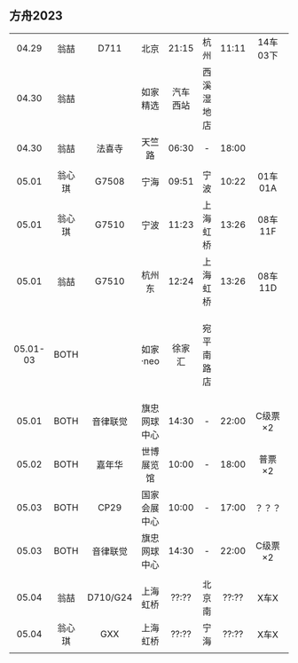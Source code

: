 ## 方舟2023

|        |        |          |              |        |          |       |          |      |        |
| :----: | :----: | :------: | :----------: | :----: | :------: | :---: | :------: | :--: | :----: |
| 04.29  |  翁喆  |   D711   |     北京     | 21:15  |   杭州   | 11:11 | 14车03下 |  710 |        |
| 04.30  |  翁喆  |          |   如家精选   |汽车西站|西溪湿地店|       |          |  580 | 法喜寺1h20min<br>火车站45min |
| 04.30  |  翁喆  |  法喜寺  |    天竺路    | 06:30  |    -     | 18:00 |          |   10 | 待预约 |
|        |        |          |              |        |          |       |          |      |        |
| 05.01  | 翁心琪 |   G7508  |     宁海     | 09:51  |   宁波   | 10:22 | 01车01A  |   80 |        |
| 05.01  | 翁心琪 |   G7510  |     宁波     | 11:23  | 上海虹桥 | 13:26 | 08车11F  |  150 |        |
| 05.01  |  翁喆  |   G7510  |    杭州东    | 12:24  | 上海虹桥 | 13:26 | 08车11D  |  150 |        |
|        |        |          |              |        |          |       |          |      |        |
|05.01-03|  BOTH  |          |   如家·neo   | 徐家汇 |宛平南路店|       |          | 1150 | 虹桥50min北桥1h<br>世博40min国展1h |
|        |        |          |              |        |          |       |          |      |        |
| 05.01  |  BOTH  | 音律联觉 | 旗忠网球中心 | 14:30  |    -     | 22:00 | C级票×2  | 1560 |        |
| 05.02  |  BOTH  |  嘉年华  |  世博展览馆  | 10:00  |    -     | 18:00 |  普票×2  |  600 |        |
| 05.03  |  BOTH  |   CP29   | 国家会展中心 | 10:00  |    -     | 17:00 |  ？？？  |      | 待购买 |
| 05.03  |  BOTH  | 音律联觉 | 旗忠网球中心 | 14:30  |    -     | 22:00 | C级票×2  | 1560 |        |
|        |        |          |              |        |          |       |          |      |        |
| 05.04  |  翁喆  | D710/G24 |   上海虹桥   | ??:??  |  北京南  | ??:?? |  X车X    |      | 待购买 |
| 05.04  | 翁心琪 |  GXX     |   上海虹桥   | ??:??  |   宁海   | ??:?? |  X车X    |      | 待购买 |
|        |        |          |              |        |          |       |          |      |        |
